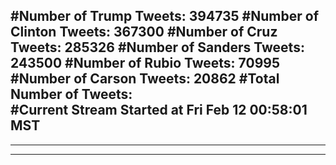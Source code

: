 #Number of Trump Tweets: 394735
#Number of Clinton Tweets: 367300
#Number of Cruz Tweets: 285326
#Number of Sanders Tweets: 243500
#Number of Rubio Tweets: 70995
#Number of Carson Tweets: 20862
#Total Number of Tweets:  
#Current Stream Started at Fri Feb 12 00:58:01 MST
---
---
---
